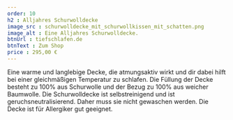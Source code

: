 ```yaml
---
order: 10
h2 : Alljahres Schurwolldecke
image_src : schurwolldecke_mit_schurwollkissen_mit_schatten.png
image_alt : Eine Alljahres Schurwolldecke.
btnUrl : tiefschlafen.de
btnText : Zum Shop
price : 295,00 €
---
```

Eine warme und langlebige Decke, die atmungsaktiv wirkt und dir dabei hilft bei einer gleichmäßigen Temperatur zu schlafen. 
Die Füllung der Decke besteht zu 100% aus Schurwolle und der Bezug zu 100% aus weicher Baumwolle. 
Die Schurwolldecke ist selbstreinigend und ist geruchsneutralisierend. Daher muss sie nicht gewaschen werden. Die Decke ist für Allergiker gut geeignet.
